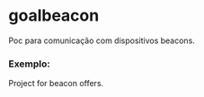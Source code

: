 # goalbeacon
Poc para comunicação com dispositivos beacons. 

### Exemplo: 
Project for beacon offers.


